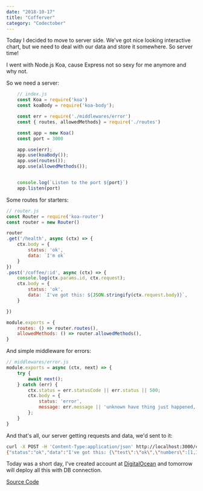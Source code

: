 ```yaml
---
date: "2018-10-17"
title: "Cofferver"
category: "Codectober"
---
```


Today I decided to move to server side.
We've got nice looking interactive chart, but we need to deal with our data and store it somewhere.
So server time!

I went with Node.js Koa, cause Express not so sexy for me anymore and why not.

So we need a server:
```javascript
    // index.js
    const Koa = require('koa')
    const koaBody = require('koa-body');

    const err = require('./middlewares/error')
    const { routes, allowedMethods} = require('./routes')

    const app = new Koa()
    const port = 3000

    app.use(err);
    app.use(koaBody());
    app.use(routes());
    app.use(allowedMethods());


    console.log(`Listen to the port ${port}`)
    app.listen(port)
```

Some routes for starters:
```javascript
// router.js
const Router = require('koa-router')
const router = new Router()

router
.get('/health', async (ctx) => {
    ctx.body = {
        status: 'ok',
        data: `I'm ok`
    }
})
.post('/coffee/:id', async (ctx) => {
    console.log(ctx.params.id, ctx.request);
    ctx.body = {
        status: 'ok',
        data: `I've got this: ${JSON.stringify(ctx.request.body)}`,
    }

})

module.exports = {
    routes: () => router.routes(),
    allowedMethods: () => router.allowedMethods(),
}

```

And simple middleware for errors:
```javascript
// middlewares/error.js
module.exports = async (ctx, next) => {
    try {
        await next();
    } catch (err) {
        ctx.status = err.statusCode || err.status || 500;
        ctx.body = {
            status: 'error',
            message: err.message || 'unknown have thing just happened, bro:('
        };
    }
}
```

And that's all, our server getting requests and data, we'd sent to it:
```bash
curl -X POST -H 'Content-Type:application/json' http://localhost:3000/coffee/1138 -d '{"test":"ok", "numbers": [1,1,3,8]}'
{"status":"ok","data":"I've got this: {\"test\":\"ok\",\"numbers\":[1,1,3,8]}"}%
```

Today was a short day, I've created account at [DigitalOcean](digitalocean.com) and tomorrow will deploy all this with DB connection.


[Source Code](https://github.com/dmitrybirin/cofferver)
